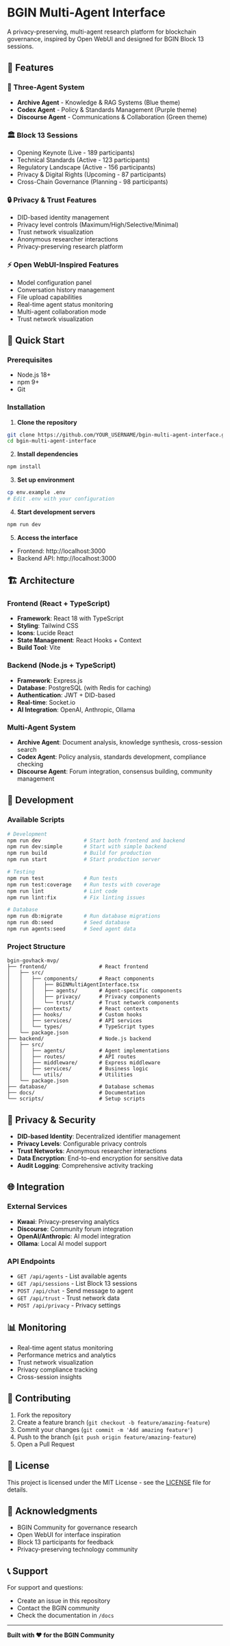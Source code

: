 # BGIN Multi-Agent Interface

A privacy-preserving, multi-agent research platform for blockchain governance, inspired by Open WebUI and designed for BGIN Block 13 sessions.

## 🌟 Features

### 🤖 Three-Agent System
- **Archive Agent** - Knowledge & RAG Systems (Blue theme)
- **Codex Agent** - Policy & Standards Management (Purple theme)  
- **Discourse Agent** - Communications & Collaboration (Green theme)

### 🏛️ Block 13 Sessions
- Opening Keynote (Live - 189 participants)
- Technical Standards (Active - 123 participants)
- Regulatory Landscape (Active - 156 participants)
- Privacy & Digital Rights (Upcoming - 87 participants)
- Cross-Chain Governance (Planning - 98 participants)

### 🔒 Privacy & Trust Features
- DID-based identity management
- Privacy level controls (Maximum/High/Selective/Minimal)
- Trust network visualization
- Anonymous researcher interactions
- Privacy-preserving research platform

### ⚡ Open WebUI-Inspired Features
- Model configuration panel
- Conversation history management
- File upload capabilities
- Real-time agent status monitoring
- Multi-agent collaboration mode
- Trust network visualization

## 🚀 Quick Start

### Prerequisites
- Node.js 18+ 
- npm 9+
- Git

### Installation

1. **Clone the repository**
```bash
git clone https://github.com/YOUR_USERNAME/bgin-multi-agent-interface.git
cd bgin-multi-agent-interface
```

2. **Install dependencies**
```bash
npm install
```

3. **Set up environment**
```bash
cp env.example .env
# Edit .env with your configuration
```

4. **Start development servers**
```bash
npm run dev
```

5. **Access the interface**
- Frontend: http://localhost:3000
- Backend API: http://localhost:3000

## 🏗️ Architecture

### Frontend (React + TypeScript)
- **Framework**: React 18 with TypeScript
- **Styling**: Tailwind CSS
- **Icons**: Lucide React
- **State Management**: React Hooks + Context
- **Build Tool**: Vite

### Backend (Node.js + TypeScript)
- **Framework**: Express.js
- **Database**: PostgreSQL (with Redis for caching)
- **Authentication**: JWT + DID-based
- **Real-time**: Socket.io
- **AI Integration**: OpenAI, Anthropic, Ollama

### Multi-Agent System
- **Archive Agent**: Document analysis, knowledge synthesis, cross-session search
- **Codex Agent**: Policy analysis, standards development, compliance checking
- **Discourse Agent**: Forum integration, consensus building, community management

## 🔧 Development

### Available Scripts

```bash
# Development
npm run dev              # Start both frontend and backend
npm run dev:simple       # Start with simple backend
npm run build            # Build for production
npm run start            # Start production server

# Testing
npm run test             # Run tests
npm run test:coverage    # Run tests with coverage
npm run lint             # Lint code
npm run lint:fix         # Fix linting issues

# Database
npm run db:migrate       # Run database migrations
npm run db:seed          # Seed database
npm run agents:seed      # Seed agent data
```

### Project Structure

```
bgin-govhack-mvp/
├── frontend/                 # React frontend
│   ├── src/
│   │   ├── components/       # React components
│   │   │   ├── BGINMultiAgentInterface.tsx
│   │   │   ├── agents/       # Agent-specific components
│   │   │   ├── privacy/      # Privacy components
│   │   │   └── trust/        # Trust network components
│   │   ├── contexts/         # React contexts
│   │   ├── hooks/            # Custom hooks
│   │   ├── services/         # API services
│   │   └── types/            # TypeScript types
│   └── package.json
├── backend/                  # Node.js backend
│   ├── src/
│   │   ├── agents/           # Agent implementations
│   │   ├── routes/           # API routes
│   │   ├── middleware/       # Express middleware
│   │   ├── services/         # Business logic
│   │   └── utils/            # Utilities
│   └── package.json
├── database/                 # Database schemas
├── docs/                     # Documentation
└── scripts/                  # Setup scripts
```

## 🔐 Privacy & Security

- **DID-based Identity**: Decentralized identifier management
- **Privacy Levels**: Configurable privacy controls
- **Trust Networks**: Anonymous researcher interactions
- **Data Encryption**: End-to-end encryption for sensitive data
- **Audit Logging**: Comprehensive activity tracking

## 🌐 Integration

### External Services
- **Kwaai**: Privacy-preserving analytics
- **Discourse**: Community forum integration
- **OpenAI/Anthropic**: AI model integration
- **Ollama**: Local AI model support

### API Endpoints
- `GET /api/agents` - List available agents
- `GET /api/sessions` - List Block 13 sessions
- `POST /api/chat` - Send message to agent
- `GET /api/trust` - Trust network data
- `POST /api/privacy` - Privacy settings

## 📊 Monitoring

- Real-time agent status monitoring
- Performance metrics and analytics
- Trust network visualization
- Privacy compliance tracking
- Cross-session insights

## 🤝 Contributing

1. Fork the repository
2. Create a feature branch (`git checkout -b feature/amazing-feature`)
3. Commit your changes (`git commit -m 'Add amazing feature'`)
4. Push to the branch (`git push origin feature/amazing-feature`)
5. Open a Pull Request

## 📄 License

This project is licensed under the MIT License - see the [LICENSE](LICENSE) file for details.

## 🙏 Acknowledgments

- BGIN Community for governance research
- Open WebUI for interface inspiration
- Block 13 participants for feedback
- Privacy-preserving technology community

## 📞 Support

For support and questions:
- Create an issue in this repository
- Contact the BGIN community
- Check the documentation in `/docs`

---

**Built with ❤️ for the BGIN Community**